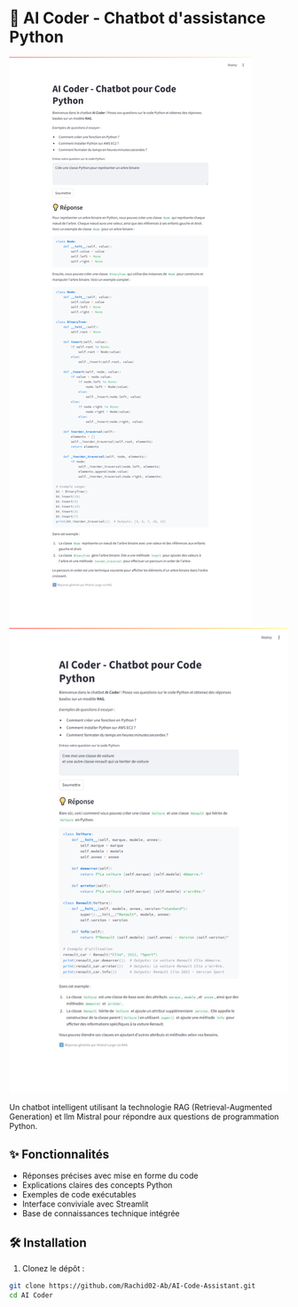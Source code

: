 # 🐍 AI Coder - Chatbot d'assistance Python

![Description de l'image](images/github%20README.png)
![Description de l'image](images/autre%20image.png)

Un chatbot intelligent utilisant la technologie RAG (Retrieval-Augmented Generation) et llm Mistral pour répondre aux questions de programmation Python.

## ✨ Fonctionnalités

- Réponses précises avec mise en forme du code
- Explications claires des concepts Python
- Exemples de code exécutables
- Interface conviviale avec Streamlit
- Base de connaissances technique intégrée

## 🛠️ Installation

1. Clonez le dépôt :
```bash
git clone https://github.com/Rachid02-Ab/AI-Code-Assistant.git
cd AI Coder